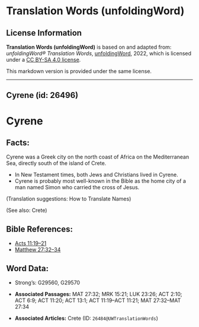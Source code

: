 # Translation Words (unfoldingWord)

## License Information

**Translation Words (unfoldingWord)** is based on and adapted from: _unfoldingWord® Translation Words_, [unfoldingWord](https://unfoldingword.org/utw), 2022, which is licensed under a [CC BY-SA 4.0 license](https://creativecommons.org/licenses/by-sa/4.0/legalcode.en).

This markdown version is provided under the same license.



--------------------------------

## Cyrene (id: 26496)

Cyrene
======

Facts:
------

Cyrene was a Greek city on the north coast of Africa on the Mediterranean Sea, directly south of the island of Crete.

* In New Testament times, both Jews and Christians lived in Cyrene.
* Cyrene is probably most well\-known in the Bible as the home city of a man named Simon who carried the cross of Jesus.

(Translation suggestions: How to Translate Names)

(See also: Crete)

Bible References:
-----------------

* [Acts 11:19–21](https://ref.ly/Acts11:19-Acts11:21)
* [Matthew 27:32–34](https://ref.ly/Matt27:32-Matt27:34)

Word Data:
----------

* Strong’s: G29560, G29570

* **Associated Passages:** MAT 27:32; MRK 15:21; LUK 23:26; ACT 2:10; ACT 6:9; ACT 11:20; ACT 13:1; ACT 11:19–ACT 11:21; MAT 27:32–MAT 27:34
* **Associated Articles:** Crete (ID: `26484@UWTranslationWords`)

